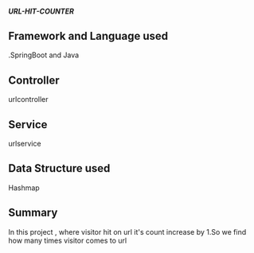##### URL-HIT-COUNTER
## Framework and Language used
 .SpringBoot and Java

## Controller
   urlcontroller

## Service
   urlservice
   
## Data Structure used
   Hashmap
   
## Summary
   In this project , where visitor hit on url it's count increase by 1.So we find how many times visitor comes to url

    

